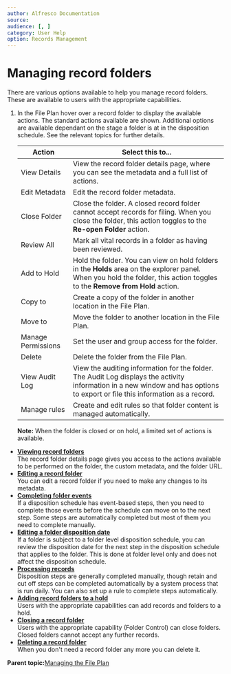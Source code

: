 ```yaml
---
author: Alfresco Documentation
source: 
audience: [, ]
category: User Help
option: Records Management
---
```


# Managing record folders

There are various options available to help you manage record folders. These are available to users with the appropriate capabilities.

1.  In the File Plan hover over a record folder to display the available actions. The standard actions available are shown. Additional options are available dependant on the stage a folder is at in the disposition schedule. See the relevant topics for further details.

    |Action|Select this to...|
    |------|-----------------|
    |View Details|View the record folder details page, where you can see the metadata and a full list of actions.|
    |Edit Metadata|Edit the record folder metadata.|
    |Close Folder|Close the folder. A closed record folder cannot accept records for filing. When you close the folder, this action toggles to the **Re-open Folder** action.|
    |Review All|Mark all vital records in a folder as having been reviewed.|
    |Add to Hold|Hold the folder. You can view on hold folders in the **Holds** area on the explorer panel. When you hold the folder, this action toggles to the **Remove from Hold** action.|
    |Copy to|Create a copy of the folder in another location in the File Plan.|
    |Move to|Move the folder to another location in the File Plan.|
    |Manage Permissions|Set the user and group access for the folder.|
    |Delete|Delete the folder from the File Plan.|
    |View Audit Log|View the auditing information for the folder. The Audit Log displays the activity information in a new window and has options to export or file this information as a record.|
    |Manage rules|Create and edit rules so that folder content is managed automatically.|

    **Note:** When the folder is closed or on hold, a limited set of actions is available.


-   **[Viewing record folders](../tasks/rm-recordfolder-view.md)**  
The record folder details page gives you access to the actions available to be performed on the folder, the custom metadata, and the folder URL.
-   **[Editing a record folder](../tasks/rm-recordfolder-edit.md)**  
You can edit a record folder if you need to make any changes to its metadata.
-   **[Completing folder events](../tasks/rm-recordfolder-events.md)**  
If a disposition schedule has event-based steps, then you need to complete those events before the schedule can move on to the next step. Some steps are automatically completed but most of them you need to complete manually.
-   **[Editing a folder disposition date](../tasks/rm-recordfolder-editdispdate.md)**  
If a folder is subject to a folder level disposition schedule, you can review the disposition date for the next step in the disposition schedule that applies to the folder. This is done at folder level only and does not affect the disposition schedule.
-   **[Processing records](../tasks/rm-dispsched-actions.md)**  
Disposition steps are generally completed manually, though retain and cut off steps can be completed automatically by a system process that is run daily. You can also set up a rule to complete steps automatically.
-   **[Adding record folders to a hold](../tasks/rm-recordfolder-freeze.md)**  
Users with the appropriate capabilities can add records and folders to a hold.
-   **[Closing a record folder](../tasks/rm-recordfolder-close.md)**  
Users with the appropriate capability \(Folder Control\) can close folders. Closed folders cannot accept any further records.
-   **[Deleting a record folder](../tasks/rm-recordfolder-delete.md)**  
When you don't need a record folder any more you can delete it.

**Parent topic:**[Managing the File Plan](../concepts/rm-fileplan-manage.md)

